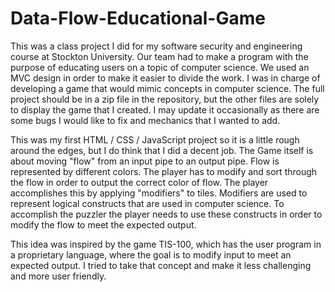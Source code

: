 # Data-Flow-Educational-Game
This was a class project I did for my software security and engineering course at Stockton University. Our team had to make a program with the purpose of educating users on a topic of computer science. We used an MVC design in order to make it easier to divide the work. I was in charge of developing a game that would mimic concepts in computer science. The full project should be in a zip file in the repository, but the other files are solely to display the game that I created. I may update it occasionally as there are some bugs I would like to fix and mechanics that I wanted to add. 

This was my first HTML / CSS / JavaScript project so it is a little rough around the edges, but I do think that I did a decent job. The Game itself is about moving "flow" from an input pipe to an output pipe. Flow is represented by different colors. The player has to modify and sort through the flow in order to output the correct color of flow. The player accomplishes this by applying "modifiers" to tiles. Modifiers are used to represent logical constructs that are used in computer science. To accomplish the puzzler the player needs to use these constructs in order to modify the flow to meet the expected output. 

This idea was inspired by the game TIS-100, which has the user program in a proprietary language, where the goal is to modify input to meet an expected output. I tried to take that concept and make it less challenging and more user friendly.
